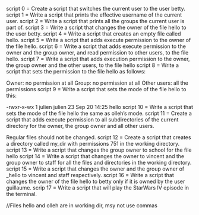 script 0 = Create a script that switches the current user to the user betty.
script 1 = Write a script that prints the effective username of the current user.
script 2 = Write a script that prints all the groups the current user is part of.
script 3 = Write a script that changes the owner of the file hello to the user betty.
script 4 = Write a script that creates an empty file called hello.
script 5 = Write a script that adds execute permission to the owner of the file hello.
script 6 = Write a script that adds execute permission to the owner and the group owner, and read permission to other users, to the file hello.
script 7 = Write a script that adds execution permission to the owner, the group owner and the other users, to the file hello
script 8 = Write a script that sets the permission to the file hello as follows:

Owner: no permission at all
Group: no permission at all
Other users: all the permissions
script 9 = Write a script that sets the mode of the file hello to this:

-rwxr-x-wx 1 julien julien 23 Sep 20 14:25 hello
script 10 = Write a script that sets the mode of the file hello the same as olleh’s mode.
script 11 = Create a script that adds execute permission to all subdirectories of the current directory for the owner, the group owner and all other users.

Regular files should not be changed.
script 12 = Create a script that creates a directory called my_dir  with permissions 751 in the working directory.
script 13 = Write a script that changes the group owner to school for the file hello
script 14 = Write a script that changes the owner to vincent and the group owner to staff for all the files and directories in the working directory.
script 15 = Write a script that changes the owner and the group owner of _hello to vincent and staff respectively.
script 16 = Write a script that changes the owner of the file hello to betty only if it is owned by the user guillaume.
scrip 17 = Write a script that will play the StarWars IV episode in the terminal.

//Files hello and olleh are in working dir, msy not use commas
